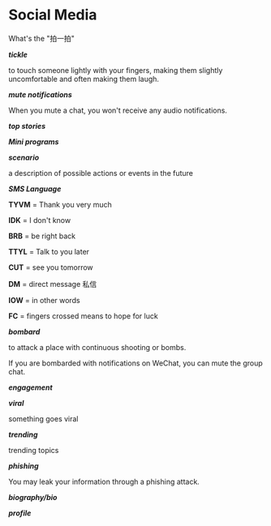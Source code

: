 # Social Media

What's the "拍一拍"

***tickle***

to touch someone lightly with your fingers, making them slightly uncomfortable and often making them laugh.

***mute notifications***

When you mute a chat, you won't receive any audio notifications.



***top stories***

***Mini programs***

***scenario***

a description of possible actions or events in the future

***SMS Language***



**TYVM** = Thank you very much

**IDK** = I don't know

**BRB** = be right back

**TTYL** = Talk to you later

**CUT** = see you tomorrow

**DM** = direct message 私信

**IOW** = in other words

**FC** = fingers crossed  means to hope for luck



***bombard***

to attack a place with continuous shooting or bombs.

If you are bombarded with notifications on WeChat, you can mute the group chat.



***engagement***

***viral***

something goes viral

***trending***

trending topics

***phishing***

You may leak your information through a phishing attack.



***biography/bio***

***profile***